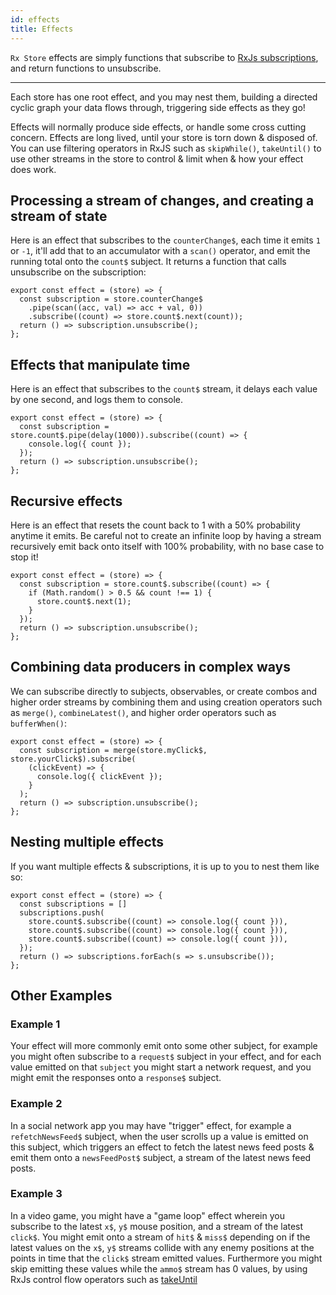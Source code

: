 ```yaml
---
id: effects
title: Effects
---
```


`Rx Store` effects are simply functions that subscribe to [RxJs subscriptions](https://rxjs-dev.firebaseapp.com/guide/subscription), and return functions to unsubscribe.

---

Each store has one root effect, and you may nest them, building a directed cyclic graph your data flows through, triggering side effects as they go!

Effects will normally produce side effects, or handle some cross cutting concern. Effects are long lived, until your store is torn down & disposed of. You can use filtering operators in RxJS such as `skipWhile()`, `takeUntil()` to use other streams in the store to control & limit when & how your effect does work.

## Processing a stream of changes, and creating a stream of state

Here is an effect that subscribes to the `counterChange$`, each time it emits `1` or `-1`, it'll add that to an accumulator with a `scan()` operator, and emit the running total onto the `count$` subject. It returns a function that calls unsubscribe on the subscription:

```tsx
export const effect = (store) => {
  const subscription = store.counterChange$
    .pipe(scan((acc, val) => acc + val, 0))
    .subscribe((count) => store.count$.next(count));
  return () => subscription.unsubscribe();
};
```

## Effects that manipulate time

Here is an effect that subscribes to the `count$` stream, it delays each value by one second, and logs them to console.

```tsx
export const effect = (store) => {
  const subscription = store.count$.pipe(delay(1000)).subscribe((count) => {
    console.log({ count });
  });
  return () => subscription.unsubscribe();
};
```

## Recursive effects

Here is an effect that resets the count back to 1 with a 50% probability anytime it emits. Be careful not to create an infinite loop by having a stream recursively emit back onto itself with 100% probability, with no base case to stop it!

```tsx
export const effect = (store) => {
  const subscription = store.count$.subscribe((count) => {
    if (Math.random() > 0.5 && count !== 1) {
      store.count$.next(1);
    }
  });
  return () => subscription.unsubscribe();
};
```

## Combining data producers in complex ways

We can subscribe directly to subjects, observables, or create combos and higher order streams by combining them and using creation operators such as `merge()`, `combineLatest()`, and higher order operators such as `bufferWhen()`:

```tsx
export const effect = (store) => {
  const subscription = merge(store.myClick$, store.yourClick$).subscribe(
    (clickEvent) => {
      console.log({ clickEvent });
    }
  );
  return () => subscription.unsubscribe();
};
```

## Nesting multiple effects

If you want multiple effects & subscriptions, it is up to you to nest them like so:

```tsx
export const effect = (store) => {
  const subscriptions = []
  subscriptions.push(
    store.count$.subscribe((count) => console.log({ count })),
    store.count$.subscribe((count) => console.log({ count })),
    store.count$.subscribe((count) => console.log({ count })),
  });
  return () => subscriptions.forEach(s => s.unsubscribe());
};
```

## Other Examples

### Example 1

Your effect will more commonly emit onto some other subject, for example you might often subscribe to a `request$` subject in your effect, and for each value emitted on that `subject` you might start a network request, and you might emit the responses onto a `response$` subject.

### Example 2

In a social network app you may have "trigger" effect, for example a `refetchNewsFeed$` subject, when the user scrolls up a value is emitted on this subject, which triggers an effect to fetch the latest news feed posts & emit them onto a `newsFeedPost$` subject, a stream of the latest news feed posts.

### Example 3

In a video game, you might have a "game loop" effect wherein you subscribe to the latest `x$`, `y$` mouse position, and a stream of the latest `click$`. You might emit onto a stream of `hit$` & `miss$` depending on if the latest values on the `x$`, `y$` streams collide with any enemy positions at the points in time that the `click$` stream emitted values. Furthermore you might skip emitting these values while the `ammo$` stream has 0 values, by using RxJs control flow operators such as [takeUntil](https://rxjs-dev.firebaseapp.com/api/operators/takeUntil)
